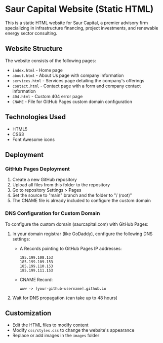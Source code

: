 # Saur Capital Website (Static HTML)

This is a static HTML website for Saur Capital, a premier advisory firm specializing in infrastructure financing, project investments, and renewable energy sector consulting.

## Website Structure

The website consists of the following pages:

- `index.html` - Home page
- `about.html` - About Us page with company information
- `services.html` - Services page detailing the company's offerings
- `contact.html` - Contact page with a form and company contact information
- `404.html` - Custom 404 error page
- `CNAME` - File for GitHub Pages custom domain configuration

## Technologies Used

- HTML5
- CSS3
- Font Awesome icons

## Deployment

### GitHub Pages Deployment

1. Create a new GitHub repository
2. Upload all files from this folder to the repository
3. Go to repository Settings > Pages
4. Set the source to "main" branch and the folder to "/ (root)"
5. The CNAME file is already included to configure the custom domain

### DNS Configuration for Custom Domain

To configure the custom domain (saurcapital.com) with GitHub Pages:

1. In your domain registrar (like GoDaddy), configure the following DNS settings:
   - A Records pointing to GitHub Pages IP addresses:
     ```
     185.199.108.153
     185.199.109.153
     185.199.110.153
     185.199.111.153
     ```
   - CNAME Record:
     ```
     www -> [your-github-username].github.io
     ```

2. Wait for DNS propagation (can take up to 48 hours)

## Customization

- Edit the HTML files to modify content
- Modify `css/styles.css` to change the website's appearance
- Replace or add images in the `images` folder